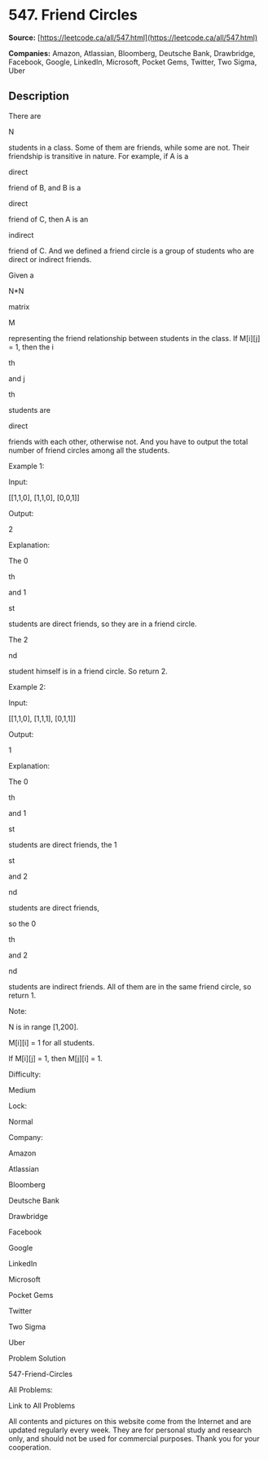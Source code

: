 # 547. Friend Circles

**Source:** [https://leetcode.ca/all/547.html](https://leetcode.ca/all/547.html)

**Companies:** Amazon, Atlassian, Bloomberg, Deutsche Bank, Drawbridge, Facebook, Google, LinkedIn, Microsoft, Pocket Gems, Twitter, Two Sigma, Uber

## Description

There are

N

students in a class. Some of them are friends, while some are not. Their
        friendship is transitive in nature. For example, if A is a

direct

friend of B, and B
        is a

direct

friend of C, then A is an

indirect

friend of C. And we defined a
        friend circle is a group of students who are direct or indirect friends.

Given a

N*N

matrix

M

representing the friend relationship between students in
        the class. If M[i][j] = 1, then the i

th

and j

th

students are

direct

friends with each other, otherwise not. And you have to output the total
        number of friend circles among all the students.

Example 1:

Input:

[[1,1,0],
 [1,1,0],
 [0,0,1]]

Output:

2

Explanation:

The 0

th

and 1

st

students are direct friends, so they are in a friend circle.

The 2

nd

student himself is in a friend circle. So return 2.

Example 2:

Input:

[[1,1,0],
 [1,1,1],
 [0,1,1]]

Output:

1

Explanation:

The 0

th

and 1

st

students are direct friends, the 1

st

and 2

nd

students are direct friends,

so the 0

th

and 2

nd

students are indirect friends. All of them are in the same friend circle, so return 1.

Note:

N is in range [1,200].

M[i][i] = 1 for all students.

If M[i][j] = 1, then M[j][i] = 1.

Difficulty:

Medium

Lock:

Normal

Company:

Amazon

Atlassian

Bloomberg

Deutsche Bank

Drawbridge

Facebook

Google

LinkedIn

Microsoft

Pocket Gems

Twitter

Two Sigma

Uber

Problem Solution

547-Friend-Circles

All Problems:

Link to All Problems

All contents and pictures on this website come from the Internet and are updated regularly every week. They are for personal study and research only, and should not be used for commercial purposes. Thank you for your cooperation.

